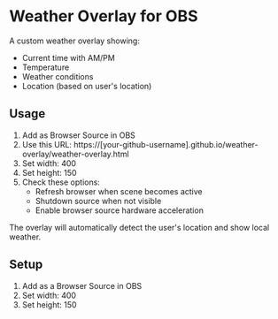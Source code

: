# Weather Overlay for OBS

A custom weather overlay showing:
- Current time with AM/PM
- Temperature
- Weather conditions
- Location (based on user's location)

## Usage
1. Add as Browser Source in OBS
2. Use this URL: https://[your-github-username].github.io/weather-overlay/weather-overlay.html
3. Set width: 400
4. Set height: 150
5. Check these options:
   - Refresh browser when scene becomes active
   - Shutdown source when not visible
   - Enable browser source hardware acceleration

The overlay will automatically detect the user's location and show local weather.

## Setup
1. Add as a Browser Source in OBS
2. Set width: 400
3. Set height: 150 